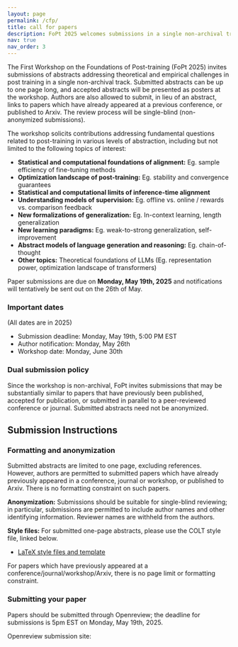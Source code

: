 ```yaml
---
layout: page
permalink: /cfp/
title: call for papers
description: FoPt 2025 welcomes submissions in a single non-archival track
nav: true
nav_order: 3
---
```


The First Workshop on the Foundations of Post-training (FoPt 2025) invites submissions of abstracts addressing theoretical and empirical challenges in post training in a single non-archival track. Submitted abstracts can be up to one page long, and accepted abstracts will be presented as posters at the workshop. Authors are also allowed to submit, in lieu of an abstract, links to papers which have already appeared at a previous conference, or published to Arxiv. The review process will be single-blind (non-anonymized submissions).

The workshop solicits contributions addressing fundamental questions related to post-training in various levels of abstraction, including but not limited to the following topics of interest:

- **Statistical and computational foundations of alignment:** Eg. sample efficiency of fine-tuning methods
- **Optimization landscape of post-training:** Eg. stability and convergence guarantees
- **Statistical and computational limits of inference-time alignment**
- **Understanding models of supervision:** Eg. offline vs. online / rewards vs. comparison feedback
- **New formalizations of generalization:** Eg. In-context learning, length generalization
- **New learning paradigms:** Eg. weak-to-strong generalization, self-improvement
- **Abstract models of language generation and reasoning:** Eg. chain-of-thought
- **Other topics:** Theoretical foundations of LLMs (Eg. representation power, optimization landscape of transformers)


Paper submissions are due on **Monday, May 19th, 2025** and notifications will tentatively be sent out on the 26th of May.

### Important dates
(All dates are in 2025)

- Submission deadline: Monday, May 19th, 5:00 PM EST
- Author notification: Monday, May 26th
- Workshop date: Monday, June 30th

### Dual submission policy

Since the workshop is non-archival, FoPt invites submissions that may be substantially similar to papers that have previously been published, accepted for publication, or submitted in parallel to a peer-reviewed conference or journal. Submitted abstracts need not be anonymized.

## Submission Instructions

### Formatting and anonymization

Submitted abstracts are limited to one page, excluding references. However, authors are permitted to submitted papers which have already previously appeared in a conference, journal or workshop, or published to Arxiv. There is no formatting constraint on such papers.

<!-- An additional supplementary file may be uploaded that can include unlimited appendices. Appendices must be uploaded as a separate file. -->

<!-- All details, proofs and derivations required to substantiate the results must be included in the submission, or possibly in the appendices. However, submissions will be judged primarily based on the main paper (without appendices), and so enough details, including proof details, must be provided in the main text to convince the reviewers of the submissions’ merits. -->

**Anonymization:** Submissions should be suitable for single-blind reviewing; in particular, submissions are permitted to include author names and other identifying information. Reviewer names are withheld from the authors.

**Style files:** For submitted one-page abstracts, please use the COLT style file, linked below.

- [LaTeX style files and template](https://learningtheory.org/colt2025/COLT2025_style.zip)

For papers which have previously appeared at a conference/journal/workshop/Arxiv, there is no page limit or formatting constraint.

### Submitting your paper

Papers should be submitted through Openreview; the deadline for submissions is 5pm EST on Monday, May 19th, 2025.

Openreview submission site: 